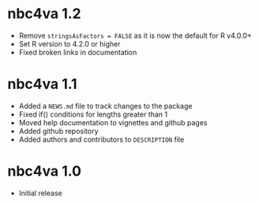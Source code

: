 # nbc4va 1.2

* Remove `stringsAsFactors = FALSE` as it is now the default for R v4.0.0+
* Set R version to 4.2.0 or higher
* Fixed broken links in documentation

# nbc4va 1.1

* Added a `NEWS.md` file to track changes to the package
* Fixed if() conditions for lengths greater than 1
* Moved help documentation to vignettes and github pages
* Added github repository
* Added authors and contributors to `DESCRIPTION` file

# nbc4va 1.0

* Initial release
